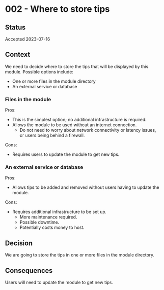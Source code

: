# 002 - Where to store tips

## Status

Accepted 2023-07-16

## Context

We need to decide where to store the tips that will be displayed by this module.
Possible options include:

- One or more files in the module directory
- An external service or database

### Files in the module

Pros:

- This is the simplest option; no additional infrastructure is required.
- Allows the module to be used without an internet connection.
  - Do not need to worry about network connectivity or latency issues, or users being behind a firewall.

Cons:

- Requires users to update the module to get new tips.

### An external service or database

Pros:

- Allows tips to be added and removed without users having to update the module.

Cons:

- Requires additional infrastructure to be set up.
  - More maintenance required.
  - Possible downtime.
  - Potentially costs money to host.

## Decision

We are going to store the tips in one or more files in the module directory.

## Consequences

Users will need to update the module to get new tips.
